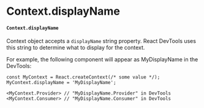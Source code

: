 # Context.displayName

#### `Context.displayName` <a href="#contextdisplayname" id="contextdisplayname"></a>

Context object accepts a `displayName` string property. React DevTools uses this string to determine what to display for the context.

For example, the following component will appear as MyDisplayName in the DevTools:

```
const MyContext = React.createContext(/* some value */);
MyContext.displayName = 'MyDisplayName';

<MyContext.Provider> // "MyDisplayName.Provider" in DevTools
<MyContext.Consumer> // "MyDisplayName.Consumer" in DevTools
```
